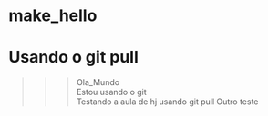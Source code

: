 # make_hello
# Usando o git pull
>>> Ola_Mundo<br>
>>> Estou usando o git<br>
>>> Testando a aula de hj usando git pull
>>> Outro teste
